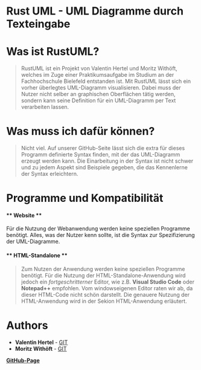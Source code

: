 # Rust UML - UML Diagramme durch Texteingabe

# Was ist RustUML?
> RustUML ist ein Projekt von Valentin Hertel und Moritz Withöft, welches im Zuge einer Praktikumsaufgabe im Studium an der Fachhochschule Bielefeld entstanden ist. Mit RustUML lässt sich ein vorher überlegtes UML-Diagramm visualisieren. Dabei muss der Nutzer nicht selber an graphischen Oberflächen tätig werden, sondern kann seine Definition für ein UML-Diagramm per Text verarbeiten lassen.

# Was muss ich dafür können?
> Nicht viel. Auf unserer GitHub-Seite lässt sich die extra für dieses Programm definierte Syntax finden, mit der das UML-Diagramm erzeugt werden kann. Die Einarbeitung in der Syntax ist nicht schwer und zu jedem Aspekt sind Beispiele gegeben, die das Kennenlerne der Syntax erleichtern.

# Programme und Kompatibilität

<!-- tabs:start -->

#### ** Website **

Für die Nutzung der Webanwendung werden keine  speziellen Programme benötigt. Alles, was der Nutzer kenn sollte, ist die Syntax zur Spezifizierung der UML-Diagramme.

#### ** HTML-Standalone **

> Zum Nutzen der Anwendung werden keine speziellen Programme benötigt. Für die Nutzung der HTML-Standalone-Anwendung wird jedoch ein _fortgeschritterner_ Editor, wie z.B. **Visual Studio Code** oder **Notepad++** empfohlen. Vom windowseigenen Editor raten wir ab, da dieser HTML-Code nicht schön darstellt. Die genauere Nutzung der HTML-Anwendung wird in der Sekion HTML-Anwendung erläutert.


<!-- tabs:end -->


# Authors

* **Valentin Hertel** - [GIT](https://github.com/Valentin235)  
* **Moritz Withöft** - [GIT](https://github.com/mwithoeft)

**[GitHub-Page](https://mwithoeft.github.io/RustUML/)**
